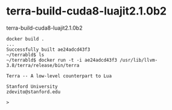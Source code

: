 # terra-build-cuda8-luajit2.1.0b2
terra-build-cuda8-luajit2.1.0b2


```
docker build .
...
Successfully built ae24adcd43f3
~/terrabld$ ls
~/terrabld$ docker run -t -i ae24adcd43f3 /usr/lib/llvm-3.8/terra/release/bin/terra

Terra -- A low-level counterpart to Lua

Stanford University
zdevito@stanford.edu

> 
```
